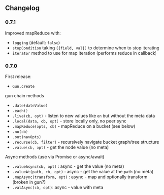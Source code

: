 ## Changelog

### 0.7.1

Improved mapReduce with:
- `logging` (default: `false`)
- `stopCondition` taking `({field, val})` to determine when to stop iterating
- `iterator` method to use for map iteration (performs reduce in callback)

### 0.7.0

First release:

- `Gun.create`

gun chain methods
- `.date(dateValue)`
- `.each()`
- `.live(cb, opt)` - listen to new values like `on` but without the meta data
- `.local(data, cb, opt)` - store locally only, no peer sync
- `.mapReduce(opts, cb)` - mapReduce on a bucket (see below)
- `.no(cb)`
- `.out(navOpts)`
- `.recurse(cb, filter)` - recursively navigate bucket graph/tree structure
- `.value(cb, opt)` - get the node value (no meta)

Async methods (use via Promise or async/await)
- `.valueAsync(cb, opt)` : async - get the value (no meta)
- `.valueAt(path, cb, opt)` : async - get the value at the `path` (no meta)
- `.mapAsync(transform, opt)` : async - map and optionally transform (broken in gun?)
- `.valAsync(cb, opt)`: async - value with meta